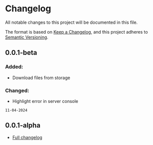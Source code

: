 # Changelog

All notable changes to this project will be documented in this file.

The format is based on [Keep a Changelog](https://keepachangelog.com/en/1.1.0/),
and this project adheres to [Semantic Versioning](https://semver.org/spec/v2.0.0.html).

## 0.0.1-beta 
### Added: 
- Download files from storage

### Changed:
- Highlight error in server console

`11-04-2024`

## 0.0.1-alpha
- [Full changelog](81a198fa18e28494bdc5bfe86c6958e6cfe77c1c)
